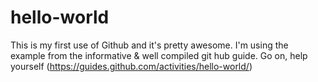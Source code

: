 # hello-world
This is my first use of Github and it's pretty awesome.
I'm using the example from the informative & well compiled git hub guide.
Go on, help yourself (https://guides.github.com/activities/hello-world/)

